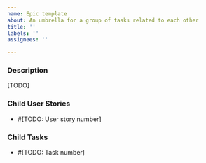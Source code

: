 ```yaml
---
name: Epic template
about: An umbrella for a group of tasks related to each other
title: ''
labels: ''
assignees: ''

---
```


### Description

[TODO]

### Child User Stories

- #[TODO: User story number]

### Child Tasks

- #[TODO: Task number]
